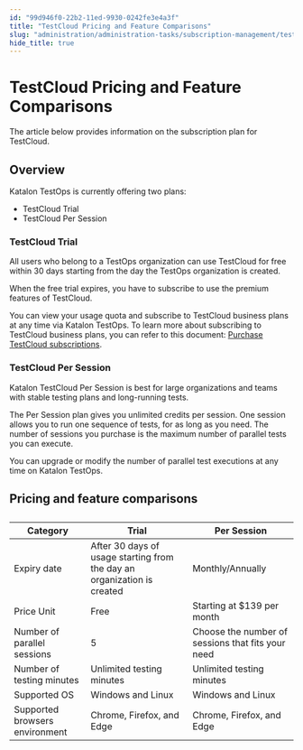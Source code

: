 ```yaml
---
id: "99d946f0-22b2-11ed-9930-0242fe3e4a3f"
title: "TestCloud Pricing and Feature Comparisons"
slug: "administration/administration-tasks/subscription-management/testcloud-subscription/testcloud-pricing-and-feature-comparisons"
hide_title: true
---
```


# <a id="id" class="anchor_top_offset"/><a id="ariaid-title1" class="anchor_top_offset"/>TestCloud Pricing and Feature Comparisons

<p xmlns="http://www.w3.org/1999/xhtml" className="p">The article below provides information on the subscription plan   for TestCloud.</p> 

## <a id="id_1" class="anchor_top_offset"/>Overview

<p xmlns="http://www.w3.org/1999/xhtml" className="p">Katalon TestOps is currently offering two plans:</p> 
<ul xmlns="http://www.w3.org/1999/xhtml" className="ul"><li className="li">TestCloud Trial</li><li className="li">TestCloud Per Session</li></ul> 
      

### <a id="id_2" class="anchor_top_offset"/>TestCloud Trial

      
        
<p xmlns="http://www.w3.org/1999/xhtml" className="p">All users who belong to a TestOps organization can use TestCloud   for free within 30 days starting from the day the TestOps   organization is created.</p> 
        
<p xmlns="http://www.w3.org/1999/xhtml" className="p">When the free trial expires, you have to subscribe to use the   premium features of TestCloud.</p> 
        
<p xmlns="http://www.w3.org/1999/xhtml" className="p">You can view your usage quota and subscribe to TestCloud   business plans at any time via Katalon TestOps. To learn more about   subscribing to TestCloud business plans, you can refer to this   document: <a className="xref" href="/administration/administration-tasks/subscription-management/testcloud-subscription/subscribe-to-testcloud">Purchase     TestCloud subscriptions</a>.</p> 
      
    
      

### <a id="id_3" class="anchor_top_offset"/>TestCloud Per Session

      
        
<p xmlns="http://www.w3.org/1999/xhtml" className="p">Katalon TestCloud Per Session is best for large organizations   and teams with stable testing plans and long-running tests.</p> 
        
<p xmlns="http://www.w3.org/1999/xhtml" className="p">The Per Session plan gives you unlimited credits per session.   One session allows you to run one sequence of tests, for as long as   you need. The number of sessions you purchase is the maximum number   of parallel tests you can execute.</p> 
        
<p xmlns="http://www.w3.org/1999/xhtml" className="p">You can upgrade or modify the number of parallel test executions   at any time on Katalon TestOps.</p> 
      
    
    

## <a id="id_4" class="anchor_top_offset"/>Pricing and feature comparisons

    
      
<table xmlns="http://www.w3.org/1999/xhtml" className="table"><caption /><thead className="thead">     <tr className>       <th className="entry anchor_top_offset" id="id_4__entry__1">Category</th>       <th className="entry anchor_top_offset" id="id_4__entry__2">Trial</th>       <th className="entry anchor_top_offset" id="id_4__entry__3">Per Session</th>     </tr>   </thead><tbody className="tbody">     <tr className>       <td className="entry" headers="id_4__entry__1 id_4__entry__2 id_4__entry__3 ">Expiry date</td>       <td className="entry" headers="id_4__entry__1 id_4__entry__2 id_4__entry__3 ">After 30 days of usage starting from the day an organization is         created</td>       <td className="entry" headers="id_4__entry__1 id_4__entry__2 id_4__entry__3 ">Monthly/Annually</td>     </tr>     <tr className>       <td className="entry" headers="id_4__entry__1 id_4__entry__2 id_4__entry__3 ">Price Unit</td>       <td className="entry" headers="id_4__entry__1 id_4__entry__2 id_4__entry__3 ">Free</td>       <td className="entry" headers="id_4__entry__1 id_4__entry__2 id_4__entry__3 ">Starting at $139 per month</td>     </tr>     <tr className>       <td className="entry" headers="id_4__entry__1 id_4__entry__2 id_4__entry__3 ">Number of parallel sessions</td>       <td className="entry" headers="id_4__entry__1 id_4__entry__2 id_4__entry__3 ">5</td>       <td className="entry" headers="id_4__entry__1 id_4__entry__2 id_4__entry__3 ">Choose the number of sessions that fits your need</td>     </tr>     <tr className>       <td className="entry" headers="id_4__entry__1 id_4__entry__2 id_4__entry__3 ">Number of testing minutes</td>       <td className="entry" headers="id_4__entry__1 id_4__entry__2 id_4__entry__3 ">Unlimited testing minutes</td>       <td className="entry" headers="id_4__entry__1 id_4__entry__2 id_4__entry__3 ">Unlimited testing minutes</td>     </tr>     <tr className>       <td className="entry" headers="id_4__entry__1 id_4__entry__2 id_4__entry__3 ">Supported OS</td>       <td className="entry" headers="id_4__entry__1 id_4__entry__2 id_4__entry__3 ">Windows and Linux</td>       <td className="entry" headers="id_4__entry__1 id_4__entry__2 id_4__entry__3 ">Windows and Linux</td>     </tr>     <tr className>       <td className="entry" headers="id_4__entry__1 id_4__entry__2 id_4__entry__3 ">Supported browsers environment</td>       <td className="entry" headers="id_4__entry__1 id_4__entry__2 id_4__entry__3 ">Chrome, Firefox, and Edge</td>       <td className="entry" headers="id_4__entry__1 id_4__entry__2 id_4__entry__3 ">Chrome, Firefox, and Edge</td>     </tr>   </tbody></table> 
    
  
